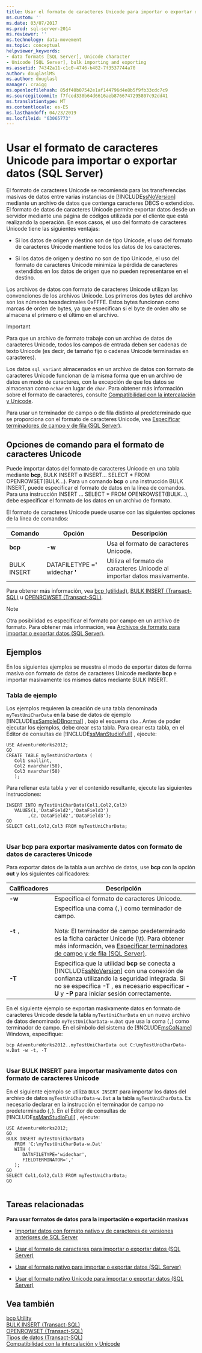 ```yaml
---
title: Usar el formato de caracteres Unicode para importar o exportar datos (SQL Server) | Microsoft Docs
ms.custom: ''
ms.date: 03/07/2017
ms.prod: sql-server-2014
ms.reviewer: ''
ms.technology: data-movement
ms.topic: conceptual
helpviewer_keywords:
- data formats [SQL Server], Unicode character
- Unicode [SQL Server], bulk importing and exporting
ms.assetid: 74342a11-c1c0-4746-b482-7f3537744a70
author: douglaslMS
ms.author: douglasl
manager: craigg
ms.openlocfilehash: 85df40b07542e1af144796d4e8b5f9fb33cdc7c9
ms.sourcegitcommit: f7fced330b64d6616aeb8766747295807c92dd41
ms.translationtype: MT
ms.contentlocale: es-ES
ms.lasthandoff: 04/23/2019
ms.locfileid: "63065773"
---
```

# <a name="use-unicode-character-format-to-import-or-export-data-sql-server"></a>Usar el formato de caracteres Unicode para importar o exportar datos (SQL Server)
  El formato de caracteres Unicode se recomienda para las transferencias masivas de datos entre varias instancias de [!INCLUDE[ssNoVersion](../../includes/ssnoversion-md.md)] mediante un archivo de datos que contenga caracteres DBCS o extendidos. El formato de datos de caracteres Unicode permite exportar datos desde un servidor mediante una página de códigos utilizada por el cliente que está realizando la operación. En esos casos, el uso del formato de caracteres Unicode tiene las siguientes ventajas:  
  
-   Si los datos de origen y destino son de tipo Unicode, el uso del formato de caracteres Unicode mantiene todos los datos de los caracteres.  
  
-   Si los datos de origen y destino no son de tipo Unicode, el uso del formato de caracteres Unicode minimiza la pérdida de caracteres extendidos en los datos de origen que no pueden representarse en el destino.  
  
 Los archivos de datos con formato de caracteres Unicode utilizan las convenciones de los archivos Unicode. Los primeros dos bytes del archivo son los números hexadecimales 0xFFFE. Estos bytes funcionan como marcas de orden de bytes, ya que especifican si el byte de orden alto se almacena el primero o el último en el archivo.  
  
> [!IMPORTANT]  
>  Para que un archivo de formato trabaje con un archivo de datos de caracteres Unicode, todos los campos de entrada deben ser cadenas de texto Unicode (es decir, de tamaño fijo o cadenas Unicode terminadas en caracteres).  
  
 Los datos `sql_variant` almacenados en un archivo de datos con formato de caracteres Unicode funcionan de la misma forma que en un archivo de datos en modo de caracteres, con la excepción de que los datos se almacenan como `nchar` en lugar de `char`. Para obtener más información sobre el formato de caracteres, consulte [Compatibilidad con la intercalación y Unicode](../collations/collation-and-unicode-support.md).  
  
 Para usar un terminador de campo o de fila distinto al predeterminado que se proporciona con el formato de caracteres Unicode, vea [Especificar terminadores de campo y de fila &#40;SQL Server&#41;](specify-field-and-row-terminators-sql-server.md).  
  
## <a name="command-options-for-unicode-character-format"></a>Opciones de comando para el formato de caracteres Unicode  
 Puede importar datos del formato de caracteres Unicode en una tabla mediante **bcp**, BULK INSERT o INSERT... SELECT \* FROM OPENROWSET(BULK...). Para un comando **bcp** o una instrucción BULK INSERT, puede especificar el formato de datos en la línea de comandos. Para una instrucción INSERT ... SELECT * FROM OPENROWSET(BULK...), debe especificar el formato de los datos en un archivo de formato.  
  
 El formato de caracteres Unicode puede usarse con las siguientes opciones de la línea de comandos:  
  
|Comando|Opción|Descripción|  
|-------------|------------|-----------------|  
|**bcp**|**-w**|Usa el formato de caracteres Unicode.|  
|BULK INSERT|DATAFILETYPE **='** widechar **'**|Utiliza el formato de caracteres Unicode al importar datos masivamente.|  
  
 Para obtener más información, vea [bcp (utilidad)](../../tools/bcp-utility.md), [BULK INSERT &#40;Transact-SQL&#41;](/sql/t-sql/statements/bulk-insert-transact-sql) u [OPENROWSET &#40;Transact-SQL&#41;](/sql/t-sql/functions/openrowset-transact-sql).  
  
> [!NOTE]  
>  Otra posibilidad es especificar el formato por campo en un archivo de formato. Para obtener más información, vea [Archivos de formato para importar o exportar datos &#40;SQL Server&#41;](format-files-for-importing-or-exporting-data-sql-server.md).  
  
## <a name="examples"></a>Ejemplos  
 En los siguientes ejemplos se muestra el modo de exportar datos de forma masiva con formato de datos de caracteres Unicode mediante **bcp** e importar masivamente los mismos datos mediante BULK INSERT.  
  
### <a name="sample-table"></a>Tabla de ejemplo  
 Los ejemplos requieren la creación de una tabla denominada `myTestUniCharData` en la base de datos de ejemplo [!INCLUDE[ssSampleDBnormal](../../includes/sssampledbnormal-md.md)] , bajo el esquema `dbo` . Antes de poder ejecutar los ejemplos, debe crear esta tabla. Para crear esta tabla, en el Editor de consultas de [!INCLUDE[ssManStudioFull](../../../includes/ssmanstudiofull-md.md)] , ejecute:  
  
```  
USE AdventureWorks2012;  
GO  
CREATE TABLE myTestUniCharData (  
   Col1 smallint,  
   Col2 nvarchar(50),  
   Col3 nvarchar(50)  
   );   
```  
  
 Para rellenar esta tabla y ver el contenido resultante, ejecute las siguientes instrucciones:  
  
```  
INSERT INTO myTestUniCharData(Col1,Col2,Col3)  
   VALUES(1,'DataField2','DataField3')   
        ,(2,'DataField2','DataField3');  
GO  
SELECT Col1,Col2,Col3 FROM myTestUniCharData;  
  
```  
  
### <a name="using-bcp-to-bulk-export-unicode-character-data"></a>Usar bcp para exportar masivamente datos con formato de datos de caracteres Unicode  
 Para exportar datos de la tabla a un archivo de datos, use **bcp** con la opción **out** y los siguientes calificadores:  
  
|Calificadores|Descripción|  
|----------------|-----------------|  
|**-w**|Especifica el formato de caracteres Unicode.|  
|**-t** `,`|Especifica una coma (`,`) como terminador de campo.<br /><br /> Nota: El terminador de campo predeterminado es la ficha carácter Unicode (\t). Para obtener más información, vea [Especificar terminadores de campo y de fila &#40;SQL Server&#41;](specify-field-and-row-terminators-sql-server.md).|  
|**-T**|Especifica que la utilidad **bcp** se conecta a [!INCLUDE[ssNoVersion](../../includes/ssnoversion-md.md)] con una conexión de confianza utilizando la seguridad integrada. Si no se especifica **-T** , es necesario especificar **-U** y **-P** para iniciar sesión correctamente.|  
  
 En el siguiente ejemplo se exportan masivamente datos en formato de caracteres Unicode desde la tabla `myTestUniCharData` en un nuevo archivo de datos denominado `myTestUniCharData-w.Dat` que usa la coma (`,`) como terminador de campo. En el símbolo del sistema de [!INCLUDE[msCoName](../../includes/msconame-md.md)] Windows, especifique:  
  
```  
bcp AdventureWorks2012..myTestUniCharData out C:\myTestUniCharData-w.Dat -w -t, -T  
  
```  
  
### <a name="using-bulk-insert-to-bulk-import-unicode-character-data"></a>Usar BULK INSERT para importar masivamente datos con formato de caracteres Unicode  
 En el siguiente ejemplo se utiliza `BULK INSERT` para importar los datos del archivo de datos `myTestUniCharData-w.Dat` a la tabla `myTestUniCharData`. Es necesario declarar en la instrucción el terminador de campo no predeterminado (`,`). En el Editor de consultas de [!INCLUDE[ssManStudioFull](../../../includes/ssmanstudiofull-md.md)] , ejecute:  
  
```  
USE AdventureWorks2012;  
GO  
BULK INSERT myTestUniCharData   
   FROM 'C:\myTestUniCharData-w.Dat'   
   WITH (  
      DATAFILETYPE='widechar',  
      FIELDTERMINATOR=','  
   );   
GO  
SELECT Col1,Col2,Col3 FROM myTestUniCharData;  
GO  
  
```  
  
##  <a name="RelatedTasks"></a> Tareas relacionadas  
 **Para usar formatos de datos para la importación o exportación masivas**  
  
-   [Importar datos con formato nativo y de caracteres de versiones anteriores de SQL Server](import-native-and-character-format-data-from-earlier-versions-of-sql-server.md)  
  
-   [Usar el formato de caracteres para importar o exportar datos &#40;SQL Server&#41;](use-character-format-to-import-or-export-data-sql-server.md)  
  
-   [Usar el formato nativo para importar o exportar datos &#40;SQL Server&#41;](use-native-format-to-import-or-export-data-sql-server.md)  
  
-   [Usar el formato nativo Unicode para importar o exportar datos &#40;SQL Server&#41;](use-unicode-native-format-to-import-or-export-data-sql-server.md)  
  
## <a name="see-also"></a>Vea también  
 [bcp Utility](../../tools/bcp-utility.md)   
 [BULK INSERT &#40;Transact-SQL&#41;](/sql/t-sql/statements/bulk-insert-transact-sql)   
 [OPENROWSET &#40;Transact-SQL&#41;](/sql/t-sql/functions/openrowset-transact-sql)   
 [Tipos de datos &#40;Transact-SQL&#41;](/sql/t-sql/data-types/data-types-transact-sql)   
 [Compatibilidad con la intercalación y Unicode](../collations/collation-and-unicode-support.md)  
  
  

